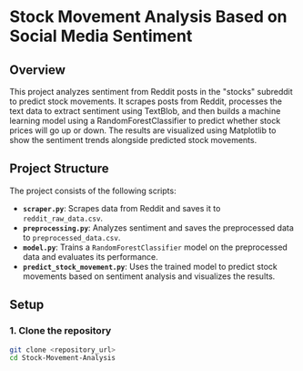 # Stock Movement Analysis Based on Social Media Sentiment

## Overview
This project analyzes sentiment from Reddit posts in the "stocks" subreddit to predict stock movements. It scrapes posts from Reddit, processes the text data to extract sentiment using TextBlob, and then builds a machine learning model using a RandomForestClassifier to predict whether stock prices will go up or down. The results are visualized using Matplotlib to show the sentiment trends alongside predicted stock movements.

## Project Structure
The project consists of the following scripts:
- **`scraper.py`**: Scrapes data from Reddit and saves it to `reddit_raw_data.csv`.
- **`preprocessing.py`**: Analyzes sentiment and saves the preprocessed data to `preprocessed_data.csv`.
- **`model.py`**: Trains a `RandomForestClassifier` model on the preprocessed data and evaluates its performance.
- **`predict_stock_movement.py`**: Uses the trained model to predict stock movements based on sentiment analysis and visualizes the results.

## Setup

### 1. Clone the repository
```bash
git clone <repository_url>
cd Stock-Movement-Analysis
